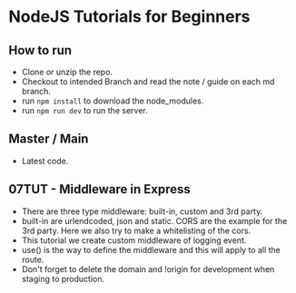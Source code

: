 # NodeJS Tutorials for Beginners

## How to run

-   Clone or unzip the repo.
-   Checkout to intended Branch and read the note / guide on each md branch.
-   run `npm install` to download the node_modules.
-   run `npm run dev` to run the server.

## Master / Main

-   Latest code.

## 07TUT - Middleware in Express

-   There are three type middleware: built-in, custom and 3rd party.
-   built-in are urlendcoded, json and static. CORS are the example for the 3rd party. Here we also try to make a whitelisting of the cors.
-   This tutorial we create custom middleware of logging event.
-   use() is the way to define the middleware and this will apply to all the route.
-   Don't forget to delete the domain and !origin for development when staging to production.
